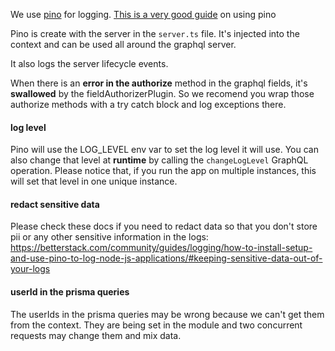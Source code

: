 We use [pino](https://getpino.io/#/) for logging. [This is a very good guide](https://betterstack.com/community/guides/logging/how-to-install-setup-and-use-pino-to-log-node-js-applications/#getting-started-with-pino) on using pino

Pino is create with the server in the `server.ts` file. It's injected into the context and can be used all around the graphql server. 

It also logs the server lifecycle events.

When there is an **error in the authorize** method in the graphql fields, it's **swallowed** by the fieldAuthorizerPlugin. So we recomend you wrap those authorize methods with a try catch block and log exceptions there. 

#### log level

Pino will use the LOG_LEVEL env var to set the log level it will use. 
You can also change that level at **runtime** by calling the `changeLogLevel` GraphQL operation. Please notice that, if you run the app on multiple instances, this will set that level in one unique instance. 

#### redact sensitive data

Please check these docs if you need to redact data so that you don't store pii or any other sensitive information in the logs: 
https://betterstack.com/community/guides/logging/how-to-install-setup-and-use-pino-to-log-node-js-applications/#keeping-sensitive-data-out-of-your-logs

#### userId in the prisma queries

The userIds in the prisma queries may be wrong because we can't get them from the context. They are being set in the module and two concurrent requests may change them and mix data. 